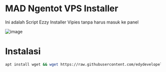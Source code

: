 # MAD Ngentot VPS Installer

Ini adalah Script Ezzy Installer Vipies tanpa harus masuk ke panel</br>

![image](https://github.com/edydevelopeler/m4Dc0cOlaQd0ngmMmpshshAHhhCroOT/assets/152673375/a09e367b-f489-4b1d-9865-99010092690b)

# Instalasi
```bash
apt install wget && wget https://raw.githubusercontent.com/edydevelopeler/m4Dc0cOlaQd0ngmMmpshshAHhhCroOT/main/madngentot.sh && chmod +x madngentot.sh && ./madngentot.sh
